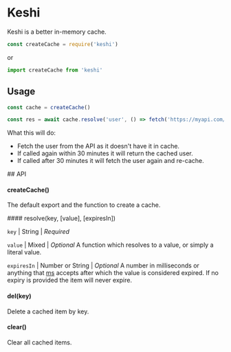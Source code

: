 # Keshi

Keshi is a better in-memory cache.

```js
const createCache = require('keshi')
```

or

```js
import createCache from 'keshi'
```

## Usage

```js
const cache = createCache()

const res = await cache.resolve('user', () => fetch('https://myapi.com/user'), '30 mins')
```

What this will do:

- Fetch the user from the API as it doesn't have it in cache.
- If called again within 30 minutes it will return the cached user.
- If called after 30 minutes it will fetch the user again and re-cache.

## API

#### createCache()

The default export and the function to create a cache.

#### resolve(key, [value], [expiresIn])

`key` | String | *Required*

`value` | Mixed | *Optional*
A function which resolves to a value, or simply a literal value.

`expiresIn` | Number or String | *Optional*
A number in milliseconds or anything that [ms](https://www.npmjs.com/package/ms) accepts after which the value is considered expired. If no expiry is provided the item will never expire.

#### del(key)

Delete a cached item by key.

#### clear()

Clear all cached items.